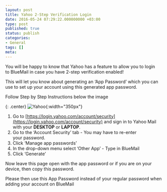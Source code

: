 ```yaml
---
layout: post
title: Yahoo 2-Step Verification Login
date: 2016-05-24 07:29:22.000000000 +03:00
type: post
published: true
status: publish
categories:
- General
tags: []
meta:
---
```


You will be happy to know that Yahoo has a feature to allow you to login to BlueMail in case you have 2-step verification enabled!

This will let you know about generating an ‘App Password’ which you can use to set up your account using this generated app password.

Follow Step by Step Instructions below the image

{: .center}
![Yahoo](/assets/GIF_Yahoo.gif){:width="350px"}

1. Go to [https://login.yahoo.com/account/security](https://login.yahoo.com/account/security) and sign in to Yahoo Mail with your **DESKTOP** or **LAPTOP**.
2. Go to the ‘Account Security’ tab - You may have to re-enter your password.
3. Click ‘Manage app passwords’
4. In the drop-down menu select ‘Other App’ - Type in BlueMail
5. Click ‘Generate’

Now leave this page open with the app password or if you are on your device, then copy this password.

Please then use this App Password instead of your regular password when adding your account on BlueMail